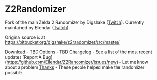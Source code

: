 # Z2Randomizer
Fork of the main Zelda 2 Randomizer by Digshake ([Twitch](https://www.twitch.tv/digshake)\).
Currently maintained by Ellendar ([Twitch](https://www.twitch.tv/ellendar)\).

Original source is at https://bitbucket.org/digshake/z2randomizer/src/master/

Download - TBD
Options - TBD
[Changelog](https://github.com/Ellendar/Z2Randomizer/blob/main/PatchNotes.md) - See a list of the most recent updates
[Report A Bug] (https://github.com/Ellendar/Z2Randomizer/issues/new) - Let me know about a problem
[Thanks](https://github.com/Ellendar/Z2Randomizer/blob/main/Thanks.md) - These people helped make the randomizer possible